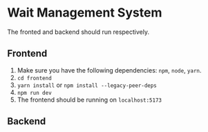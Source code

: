 # Wait Management System

The fronted and backend should run respectively.

## Frontend

1. Make sure you have the following dependencies: `npm`, `node`, `yarn`.
2. `cd frontend`
3. `yarn install` or `npm install --legacy-peer-deps`
4. `npm run dev`
5. The frontend should be running on `localhost:5173`

## Backend
